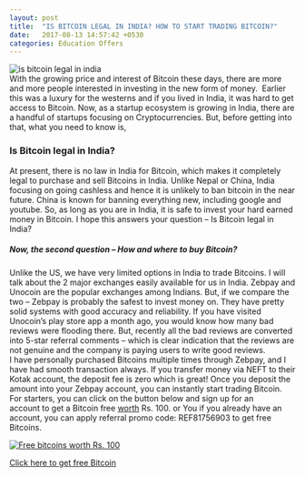 ```yaml
---
layout: post
title:  "IS BITCOIN LEGAL IN INDIA? HOW TO START TRADING BITCOIN?"
date:   2017-08-13 14:57:42 +0530
categories: Education Offers
---
```


![is bitcoin legal in india](https://roshanpal.com/blog/wp-content/uploads/2017/11/is-bitcoin-legal-in-india-1.jpg)  
With the growing price and interest of Bitcoin these days, there are more and more people interested in investing in the new form of money.  Earlier this was a luxury for the westerns and if you lived in India, it was hard to get access to Bitcoin. Now, as a startup ecosystem is growing in India, there are a handful of startups focusing on Cryptocurrencies. But, before getting into that, what you need to know is,

### Is Bitcoin legal in India?

At present, there is no law in India for Bitcoin, which makes it completely legal to purchase and sell Bitcoins in India. Unlike Nepal or China, India focusing on going cashless and hence it is unlikely to ban bitcoin in the near future. China is known for banning everything new, including google and youtube. So, as long as you are in India, it is safe to invest your hard earned money in Bitcoin. I hope this answers your question – Is Bitcoin legal in India?

##### Now, the second question – How and where to buy Bitcoin?

Unlike the US, we have very limited options in India to trade Bitcoins. I will talk about the 2 major exchanges easily available for us in India. Zebpay and Unocoin are the popular exchanges among Indians. But, if we compare the two – Zebpay is probably the safest to invest money on. They have pretty solid systems with good accuracy and reliability. If you have visited Unocoin’s play store app a month ago, you would know how many bad reviews were flooding there. But, recently all the bad reviews are converted into 5-star referral comments – which is clear indication that the reviews are not genuine and the company is paying users to write good reviews.  
I have personally purchased Bitcoins multiple times through Zebpay, and I have had smooth transaction always. If you transfer money via NEFT to their Kotak account, the deposit fee is zero which is great! Once you deposit the amount into your Zebpay account, you can instantly start trading Bitcoin. For starters, you can click on the button below and sign up for an account to get a Bitcoin free [worth](http://link.zebpay.com/ref/REF81756903) Rs. 100. or You if you already have an account, you can apply referral promo code: REF81756903 to get free Bitcoins.

[![Free bitcoins worth Rs. 100](https://roshanpal.com/blog/wp-content/uploads/2017/11/Zebpay-Deal-300x161.jpg)](http://link.zebpay.com/ref/REF81756903)

[Click here to get free Bitcoin](http://link.zebpay.com/ref/REF81756903)